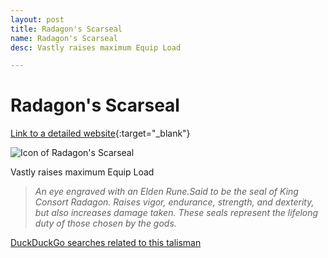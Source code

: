 ```yaml
---
layout: post
title: Radagon's Scarseal
name: Radagon's Scarseal
desc: Vastly raises maximum Equip Load

---
```

# Radagon's Scarseal
[Link to a detailed website](https://eldenring.wiki.fextralife.com/Radagon's+Scarseal){:target="_blank"}

![Icon of Radagon's Scarseal](https://eldenring.wiki.fextralife.com/file/Elden-Ring/radagons_scarseal_talisman_elden_ring_wiki_guide_200px.png)

Vastly raises maximum Equip Load

>*An eye engraved with an Elden Rune.Said to be the seal of King Consort Radagon. Raises vigor, endurance, strength, and dexterity, but also increases damage taken. These seals represent the lifelong duty of those chosen by the gods.*

[DuckDuckGo searches related to this talisman]({{site.baseurl}}/searches/Radagon'sScarseal)


